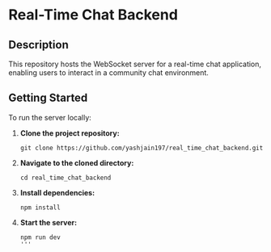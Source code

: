 # Real-Time Chat Backend

## Description
This repository hosts the WebSocket server for a real-time chat application, enabling users to interact in a community chat environment.

## Getting Started
To run the server locally:

1. **Clone the project repository:**
   ```
   git clone https://github.com/yashjain197/real_time_chat_backend.git
   ```
   
2. **Navigate to the cloned directory:**
    ```
    cd real_time_chat_backend
    ```
    
3. **Install dependencies:**
   ```
   npm install
   ```
   
4. **Start the server:**
   ```
   npm run dev
   '''
